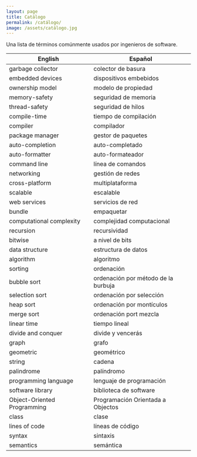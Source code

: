 ```yaml
---
layout: page
title: Catálogo
permalink: /catálogo/
image: /assets/catálogo.jpg
---
```


Una lista de términos comúnmente usados por ingenieros de software.

|English                    |Español                                |
|---------------------------|---------------------------------------|
|garbage collector          |colector de basura                     |
|embedded devices           |dispositivos embebidos                 |
|ownership model            |modelo de propiedad                    |
|memory-safety              |seguridad de memoria                   |
|thread-safety              |seguridad de hilos                     |
|compile-time               |tiempo de compilación                  |
|compiler                   |compilador                             |
|package manager            |gestor de paquetes                     |
|auto-completion            |auto-completado                        |
|auto-formatter             |auto-formateador                       |
|command line               |línea de comandos                      |
|networking                 |gestión de redes                       |
|cross-platform             |multiplataforma                        |
|scalable                   |escalable                              |
|web services               |servicios de red                       |
|bundle                     |empaquetar                             |
|computational complexity   |complejidad computacional              |
|recursion                  |recursividad                           |
|bitwise                    |a nivel de bits                        |
|data structure             |estructura de datos                    |
|algorithm                  |algoritmo                              |
|sorting                    |ordenación                             |
|bubble sort                |ordenación por método de la burbuja    |
|selection sort             |ordenación por selección               |
|heap sort                  |ordenación por montículos              |
|merge sort                 |ordenación port mezcla                 |
|linear time                |tiempo lineal                          |
|divide and conquer         |divide y vencerás                      |
|graph                      |grafo                                  |
|geometric                  |geométrico                             |
|string                     |cadena                                 |
|palindrome                 |palíndromo                             |
|programming language       |lenguaje de programación               |
|software library           |biblioteca de software                 |
|Object-Oriented Programming|Programación Orientada a Objectos      |
|class                      |clase                                  |
|lines of code              |líneas de código                       |
|syntax                     |sintaxis                               |
|semantics                  |semántica                              |